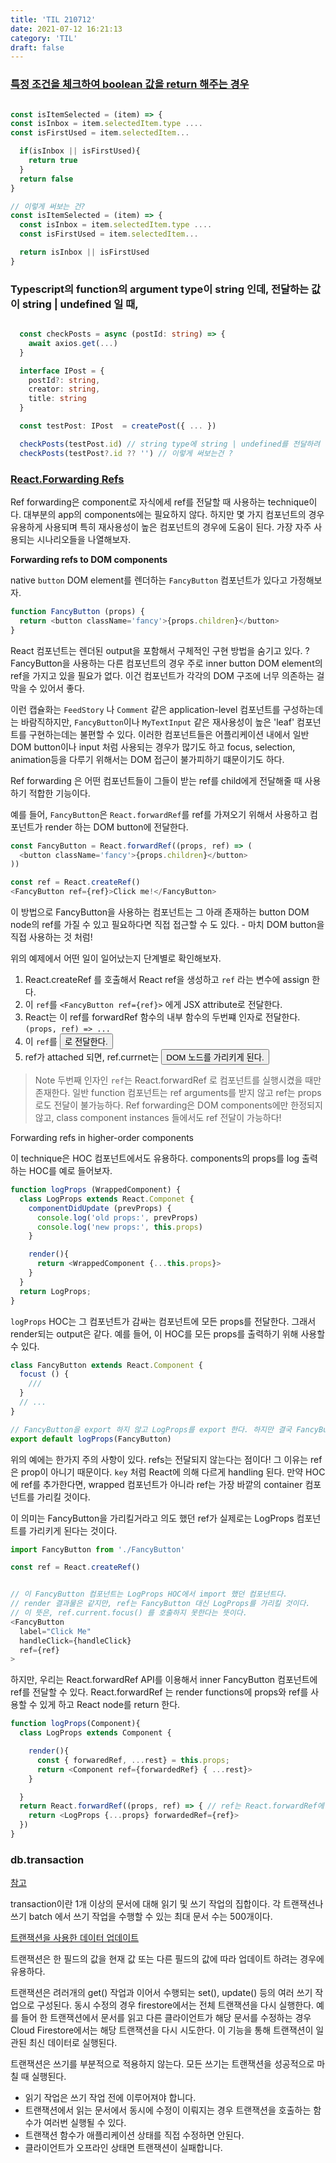 ```yaml
---
title: 'TIL 210712'
date: 2021-07-12 16:21:13
category: 'TIL'
draft: false
---
```


### [특정 조건을 체크하여 boolean 값을 return 해주는 경우](https://github.com/business-canvas/typed-web-extension/pull/74#discussion_r667678032)

```js

const isItemSelected = (item) => {
const isInbox = item.selectedItem.type ....
const isFirstUsed = item.selectedItem...

  if(isInbox || isFirstUsed){
    return true
  }
  return false
}

// 이렇게 써보는 건?
const isItemSelected = (item) => {
  const isInbox = item.selectedItem.type ....
  const isFirstUsed = item.selectedItem...

  return isInbox || isFirstUsed
}
```

### Typescript의 function의 argument type이 string 인데, 전달하는 값이 string | undefined 일 때,

```ts

  const checkPosts = async (postId: string) => {
    await axios.get(...)
  }

  interface IPost = {
    postId?: string,
    creator: string,
    title: string
  }

  const testPost: IPost  = createPost({ ... })

  checkPosts(testPost.id) // string type에 string | undefined를 전달하려 한다고 error!
  checkPosts(testPost?.id ?? '') // 이렇게 써보는건 ?

```

### [React.Forwarding Refs](https://reactjs.org/docs/forwarding-refs.html)

Ref forwarding은 component로 자식에세 ref를 전달할 때 사용하는 technique이다. 대부분의 app의 components에는 필요하지 않다. 하지만 몇 가지 컴포넌트의 경우 유용하게 사용되며 특히 재사용성이 높은 컴포넌트의 경우에 도움이 된다. 가장 자주 사용되는 시나리오들을 나열해보자.

**Forwarding refs to DOM components**

native `button` DOM element를 렌더하는 `FancyButton` 컴포넌트가 있다고 가정해보자.

```js
function FancyButton (props) {
  return <button className='fancy'>{props.children}</button>
}
```

React 컴포넌트는 렌더된 output을 포함해서 구체적인 구현 방법을 숨기고 있다. ? FancyButton을 사용하는 다른 컴포넌트의 경우 주로 inner button DOM element의 ref을 가지고 있을 필요가 없다. 이건 컴포넌트가 각각의 DOM 구조에 너무 의존하는 걸 막을 수 있어서 좋다.

이런 캡슐화는 `FeedStory` 나 `Comment` 같은 application-level 컴포넌트를 구성하는데는 바람직하지만, `FancyButton`이나 `MyTextInput` 같은 재사용성이 높은 'leaf' 컴포넌트를 구현하는데는 불편할 수 있다. 이러한 컴포넌트들은 어플리케이션 내에서 일반 DOM button이나 input 처럼 사용되는 경우가 많기도 하고 focus, selection, animation등을 다루기 위해서는 DOM 접근이 불가피하기 떄문이기도 하다.

Ref forwarding 은 어떤 컴포넌트들이 그들이 받는 ref를 child에게 전달해줄 때 사용하기 적합한 기능이다.

예를 들어, `FancyButton`은 `React.forwardRef`를 ref를 가져오기 위해서 사용하고 컴포넌트가 render 하는 DOM button에 전달한다.

```js
const FancyButton = React.forwardRef((props, ref) => (
  <button className='fancy'>{props.children}</button>
))

const ref = React.createRef()
<FancyButton ref={ref}>Click me!</FancyButton>

```

이 방법으로 FancyButton을 사용하는 컴포넌트는 그 아래 존재하는 button DOM node의 ref를 가질 수 있고 필요하다면 직접 접근할 수 도 있다. - 마치 DOM button을 직접 사용하는 것 처럼!

위의 예제에서 어떤 일이 일어났는지 단계별로 확인해보자.

1. React.createRef 를 호출해서 React ref을 생성하고 `ref` 라는 변수에 assign 한다.
2. 이 `ref`를 `<FancyButton ref={ref}>` 에게 JSX attribute로 전달한다.
3. React는 이 ref를 forwardRef 함수의 내부 함수의 두번쨰 인자로 전달한다. `(props, ref) => ...`
4. 이 `ref`를 <button ref={ref}> 로 전달한다.
5. ref가 attached 되면, ref.currnet는 <button> DOM 노드를 가리키게 된다.

> Note
> 두번째 인자인 `ref`는 React.forwardRef 로 컴포넌트를 실행시켰을 때만 존재한다. 일반 function 컴포넌트는 ref arguments를 받지 않고 ref는 props로도 전달이 불가능하다.
> Ref forwarding은 DOM components에만 한정되지 않고, class component instances 들에서도 ref 전달이 가능하다!

Forwarding refs in higher-order components

이 technique은 HOC 컴포넌트에서도 유용하다. components의 props를 log 출력하는 HOC를 예로 들어보자.

```js
function logProps (WrappedComponent) {
  class LogProps extends React.Componet {
    componentDidUpdate (prevProps) {
      console.log('old props:', prevProps)
      console.log('new props:', this.props)
    }

    render(){
      return <WrappedComponent {...this.props}>
    }
  }
  return LogProps;
}
```

`logProps` HOC는 그 컴포넌트가 감싸는 컴포넌트에 모든 props를 전달한다. 그래서 render되는 output은 같다. 예를 들어, 이 HOC를 모든 props를 출력하기 위해 사용할 수 있다.

```js
class FancyButton extends React.Component {
  focust () {
    ///
  }
  // ...
}

// FancyButton을 export 하지 않고 LogProps를 export 한다. 하지만 결국 FancyButton이 Render 된다.
export default logProps(FancyButton)
```

위의 예에는 한가지 주의 사항이 있다. refs는 전달되지 않는다는 점이다! 그 이유는 ref은 prop이 아니기 때문이다. `key` 처럼 React에 의해 다르게 handling 된다. 만약 HOC에 ref를 추가한다면, wrapped 컴포넌트가 아니라 ref는 가장 바깥의 container 컴포넌트를 가리킬 것이다.

이 의미는 FancyButton을 가리킬거라고 의도 했던 ref가 실제로는 LogProps 컴포넌트를 가리키게 된다는 것이다.

```js
import FancyButton from './FancyButton'

const ref = React.createRef()


// 이 FancyButton 컴포넌트는 LogProps HOC에서 import 했던 컴포넌트다.
// render 결과물은 같지만, ref는 FancyButton 대신 LogProps를 가리킬 것이다.
// 이 뜻은, ref.current.focus() 를 호출하지 못한다는 뜻이다.
<FancyButton
  label="Click Me"
  handleClick={handleClick}
  ref={ref}
>
```

하지만, 우리는 React.forwardRef API를 이용해서 inner FancyButton 컴포넌트에 ref를 전달할 수 있다. React.forwardRef 는 render functions에 props와 ref를 사용할 수 있게 하고 React node를 return 한다.

```js
function logProps(Component){
  class LogProps extends Component {

    render(){
      const { forwaredRef, ...rest} = this.props;
      return <Component ref={forwardedRef} { ...rest}>
    }

  }
  return React.forwardRef((props, ref) => { // ref는 React.forwardRef에 의해 전달되는 param이다. LogProps의 일반 prop 처럼 LogProps에 전달가능하다. ex. forwardedRef
    return <LogProps {...props} forwardedRef={ref}>
  })
}

```

### db.transaction

[참고](https://github.com/business-canvas/typed-app/pull/820/files)

transaction이란 1개 이상의 문서에 대해 읽기 및 쓰기 작업의 집합이다. 각 트랜잭션나 쓰기 batch 에서 쓰기 작업을 수행할 수 있는 최대 문서 수는 500개이다.

[트랜잭션을 사용한 데이터 업데이트](https://firebase.google.com/docs/firestore/manage-data/transactions#transactions)

트랜잭션은 한 필드의 값을 현재 값 또는 다른 필드의 값에 따라 업데이트 하려는 경우에 유용하다.

트랜잭션은 려러개의 get() 작업과 이어서 수행되는 set(), update() 등의 여러 쓰기 작업으로 구성된다. 동시 수정의 경우 firestore에서는 전체 트랜잭션을 다시 실행한다. 예를 들어 한 트랜잭션에서 문서를 읽고 다른 클라이언트가 해당 문서를 수정하는 경우 Cloud Firestore에서는 해당 트랜잭션을 다시 시도한다. 이 기능을 통해 트랜잭션이 일관된 최신 데이터로 실행된다.

트랜잭션은 쓰기를 부분적으로 적용하지 않는다. 모든 쓰기는 트랜잭션을 성공적으로 마칠 때 실행된다.

- 읽기 작업은 쓰기 작업 전에 이루어져야 합니다.
- 트랜잭션에서 읽는 문서에서 동시에 수정이 이뤄지는 경우 트랜잭션을 호출하는 함수가 여러번 실행될 수 있다.
- 트랜잭션 함수가 애플리케이션 상태를 직접 수정하면 안된다.
- 클라이언트가 오프라인 상태면 트랜잭션이 실패합니다.
